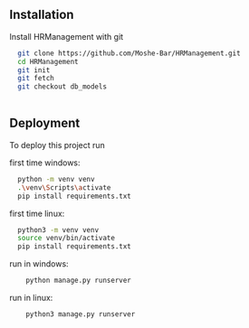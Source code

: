 ## Installation

Install HRManagement with git

```bash
  git clone https://github.com/Moshe-Bar/HRManagement.git
  cd HRManagement
  git init 
  git fetch
  git checkout db_models
  
```
## Deployment

To deploy this project run

first time windows:
```bash
  python -m venv venv
  .\venv\Scripts\activate
  pip install requirements.txt
```
first time linux:
```bash
  python3 -m venv venv
  source venv/bin/activate
  pip install requirements.txt
```
run in windows:
```bash
    python manage.py runserver
```
run in linux:
```bash
    python3 manage.py runserver
```